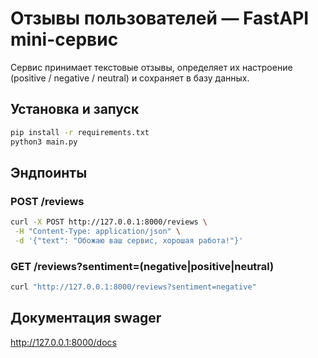 # Отзывы пользователей — FastAPI mini-сервис

Сервис принимает текстовые отзывы, определяет их настроение (positive / negative / neutral) и сохраняет в базу данных.

## Установка и запуск

```bash
pip install -r requirements.txt
python3 main.py
```

## Эндпоинты
### POST /reviews
```bash
curl -X POST http://127.0.0.1:8000/reviews \
 -H "Content-Type: application/json" \
 -d '{"text": "Обожаю ваш сервис, хорошая работа!"}'
```

### GET /reviews?sentiment=(negative|positive|neutral)
```bash
curl "http://127.0.0.1:8000/reviews?sentiment=negative"
```

## Документация swager
http://127.0.0.1:8000/docs
